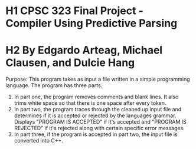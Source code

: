 # H1 CPSC 323 Final Project - Compiler Using Predictive Parsing
# H2 By Edgardo Arteag, Michael Clausen, and Dulcie Hang


Purpose: This program takes as input a file written in a simple programming language. The program has three parts.
1. In part one, the program removes comments and blank lines. It also trims white space so that there is one space after
every token.
2. In part two, the program traces through the cleaned up input file and determines if it is accepted or rejected
by the languages grammar. Displays "PROGRAM IS ACCEPTED" if it's accepted and "PROGRAM IS REJECTED" if it's rejected
along with certain specific error messages.
3. In part three, if the program is accepted in part two, the input file is converted into C++.
